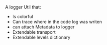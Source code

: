 A logger Util that:
- Is colorful
- Can trace where in the code log was writen
- can attach Metadata to logger
- Extendable transport
- Extendable levels dictionary

